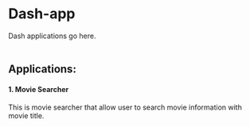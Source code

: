 # Dash-app
Dash applications go here. <br/> <br/>

## Applications: <br/>
#### 1. Movie Searcher <br/>
This is movie searcher that allow user to search movie information with movie title. 
